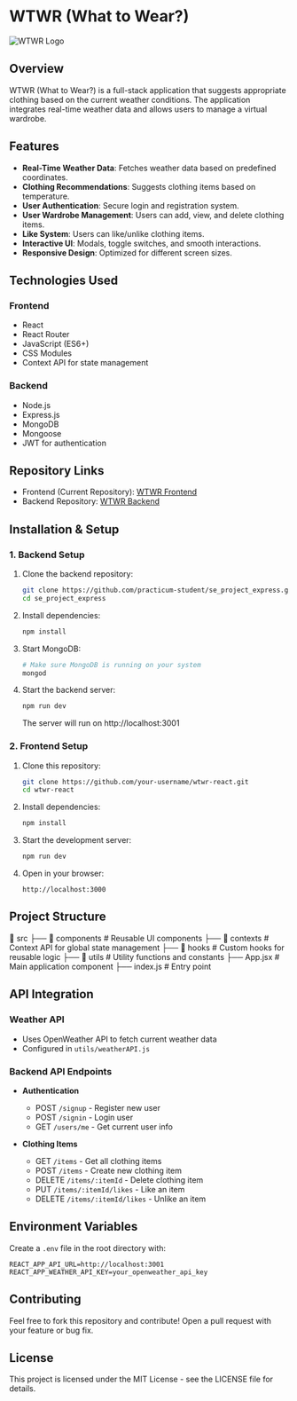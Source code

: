 # WTWR (What to Wear?)

![WTWR Logo](assets/Logo.svg)

## Overview

WTWR (What to Wear?) is a full-stack application that suggests appropriate clothing based on the current weather conditions. The application integrates real-time weather data and allows users to manage a virtual wardrobe.

## Features

- **Real-Time Weather Data**: Fetches weather data based on predefined coordinates.
- **Clothing Recommendations**: Suggests clothing items based on temperature.
- **User Authentication**: Secure login and registration system.
- **User Wardrobe Management**: Users can add, view, and delete clothing items.
- **Like System**: Users can like/unlike clothing items.
- **Interactive UI**: Modals, toggle switches, and smooth interactions.
- **Responsive Design**: Optimized for different screen sizes.

## Technologies Used

### Frontend
- React
- React Router
- JavaScript (ES6+)
- CSS Modules
- Context API for state management

### Backend
- Node.js
- Express.js
- MongoDB
- Mongoose
- JWT for authentication

## Repository Links

- Frontend (Current Repository): [WTWR Frontend](https://github.com/your-username/wtwr-react)
- Backend Repository: [WTWR Backend](https://github.com/Sam-Morris01/se_project_express.git)

## Installation & Setup

### 1. Backend Setup
1. Clone the backend repository:
   ```sh
   git clone https://github.com/practicum-student/se_project_express.git
   cd se_project_express
   ```
2. Install dependencies:
   ```sh
   npm install
   ```
3. Start MongoDB:
   ```sh
   # Make sure MongoDB is running on your system
   mongod
   ```
4. Start the backend server:
   ```sh
   npm run dev
   ```
   The server will run on http://localhost:3001

### 2. Frontend Setup
1. Clone this repository:
   ```sh
   git clone https://github.com/your-username/wtwr-react.git
   cd wtwr-react
   ```
2. Install dependencies:
   ```sh
   npm install
   ```
3. Start the development server:
   ```sh
   npm run dev
   ```
4. Open in your browser:
   ```
   http://localhost:3000
   ```

## Project Structure

📂 src
 ├── 📂 components        # Reusable UI components
 ├── 📂 contexts          # Context API for global state management
 ├── 📂 hooks             # Custom hooks for reusable logic
 ├── 📂 utils             # Utility functions and constants
 ├── App.jsx              # Main application component
 ├── index.js             # Entry point

## API Integration

### Weather API
- Uses OpenWeather API to fetch current weather data
- Configured in `utils/weatherAPI.js`

### Backend API Endpoints
- **Authentication**
  - POST `/signup` - Register new user
  - POST `/signin` - Login user
  - GET `/users/me` - Get current user info

- **Clothing Items**
  - GET `/items` - Get all clothing items
  - POST `/items` - Create new clothing item
  - DELETE `/items/:itemId` - Delete clothing item
  - PUT `/items/:itemId/likes` - Like an item
  - DELETE `/items/:itemId/likes` - Unlike an item

## Environment Variables
Create a `.env` file in the root directory with:
```env
REACT_APP_API_URL=http://localhost:3001
REACT_APP_WEATHER_API_KEY=your_openweather_api_key
```

## Contributing
Feel free to fork this repository and contribute! Open a pull request with your feature or bug fix.

## License
This project is licensed under the MIT License - see the LICENSE file for details.
